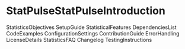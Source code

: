# StatPulseStatPulseIntroduction
StatisticsObjectives
SetupGuide
StatisticalFeatures
DependenciesList
CodeExamples
ConfigurationSettings
ContributionGuide
ErrorHandling
LicenseDetails
StatisticsFAQ
Changelog
TestingInstructions
